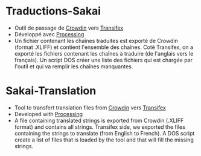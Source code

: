 # Traductions-Sakai
- Outil de passage de [Crowdin](https://crowdin.com/) vers [Transifex](https://www.transifex.com/)
- Développé avec [Processing](https://processing.org/)
- Un fichier contenant les chaînes traduites est exporté de Crowdin (format .XLIFF) et contient l'ensemble des chaînes. Coté Transifex, on a exporté les fichiers contenant les chaînes à traduire (de l'anglais vers le français). Un script DOS créer une liste des fichiers qui est chargée par l'outil et qui va remplir les chaînes manquantes.
# Sakai-Translation
- Tool to transfert translation files from [Crowdin](https://crowdin.com/) vers [Transifex](https://www.transifex.com/)
- Developed with [Processing](https://processing.org/)
- A file containing translated strings is exported from Crowdin (.XLIFF format) and contains all strings. Transifex side, we exported the files containing the strings to translate (from English to French). A DOS script create a list of files that is loaded by the tool and that will fill the missing strings.

